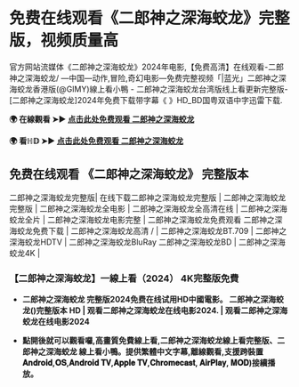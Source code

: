 # 免费在线观看《二郎神之深海蛟龙》完整版，视频质量高

官方网站流媒体《二郎神之深海蛟龙》2024年电影,【免费高清】在线观看-二郎神之深海蛟龙/ —中国—动作,冒险,奇幻电影—免费完整视频「|蓝光」二郎神之深海蛟龙香港版(@GIMY)線上看小鴨 - 二郎神之深海蛟龙台湾版线上看更新完整版-[二郎神之深海蛟龙]2024年免费下载带字幕《 》HD_BD国粤双语中字迅雷下载.

**🌍 在線觀看 ➤► [点击此处免费观看 二郎神之深海蛟龙](https://lencia-jere-enmi.github.io/mumbuls/zh-godwiththreeeyes.html)**

**🌍 看ℍ𝔻 ➤► [点击此处免费观看 二郎神之深海蛟龙](https://lencia-jere-enmi.github.io/mumbuls/zh-godwiththreeeyes.html)**

## 免费在线观看 《二郎神之深海蛟龙》 完整版本
二郎神之深海蛟龙完整版| 在线下载二郎神之深海蛟龙完整版 | 二郎神之深海蛟龙完整版 | 二郎神之深海蛟龙全电影 | 二郎神之深海蛟龙全高清在线 | 二郎神之深海蛟龙全片 | 二郎神之深海蛟龙电影完整 | 二郎神之深海蛟龙免费观看 二郎神之深海蛟龙免费下载 | 二郎神之深海蛟龙高清 / | 二郎神之深海蛟龙BT.709 | 二郎神之深海蛟龙HDTV | 二郎神之深海蛟龙BluRay 二郎神之深海蛟龙BD | 二郎神之深海蛟龙4K |

### 【二郎神之深海蛟龙】一線上看（2024） 4K完整版免費

- **二郎神之深海蛟龙 完整版2024免费在线试用HD中國電影。 二郎神之深海蛟龙()完整版本 HD | 观看二郎神之深海蛟龙在线电影2024. | 观看二郎神之深海蛟龙在线电影2024**

- **點開後就可以觀看囉,高畫質免費線上看,二郎神之深海蛟龙線上看完整版、二郎神之深海蛟龙 線上看小鴨。提供繁體中文字幕,離線觀看,支援跨裝置𝐀𝐧𝐝𝐫𝐨𝐢𝐝,𝐎𝐒,𝐀𝐧𝐝𝐫𝐨𝐢𝐝 𝐓𝐕,𝐀𝐩𝐩𝐥𝐞 𝐓𝐕,𝐂𝐡𝐫𝐨𝐦𝐞𝐜𝐚𝐬𝐭, 𝐀𝐢𝐫𝐏𝐥𝐚𝐲, 𝐌𝐎𝐃)接續播放。**
